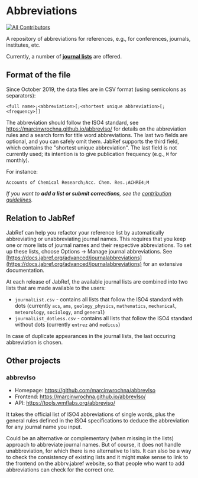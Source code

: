 # Abbreviations
<!-- ALL-CONTRIBUTORS-BADGE:START - Do not remove or modify this section -->
[![All Contributors](https://img.shields.io/badge/all_contributors-3-orange.svg?style=flat-square)](#contributors-)
<!-- ALL-CONTRIBUTORS-BADGE:END -->

A repository of abbreviations for references, e.g., for conferences, journals, institutes, etc.

Currently, a number of **[journal lists](journals/)** are offered.

## Format of the file

Since October 2019, the data files are in CSV format (using semicolons as separators):

 ```csv
<full name>;<abbreviation>[;<shortest unique abbreviation>[;<frequency>]]
```

The abbreviation should follow the ISO4 standard, see <https://marcinwrochna.github.io/abbrevIso/> for details on the abbreviation rules and a search form for title word abbreviations.
The last two fields are optional, and you can safely omit them.
JabRef supports the third field, which contains the "shortest unique abbreviation".
The last field is not currently used; its intention is to give publication frequency (e.g., `M` for monthly).

For instance:

```csv
Accounts of Chemical Research;Acc. Chem. Res.;ACHRE4;M
```

*If you want to **add a list or submit corrections**, see the [contribution guidelines](CONTRIBUTING.md).*

## Relation to JabRef

JabRef can help you refactor your reference list by automatically abbreviating or unabbreviating journal names.
This requires that you keep one or more lists of journal names and their respective abbreviations.
To set up these lists, choose Options -> Manage journal abbreviations.
See [https://docs.jabref.org/advanced/journalabbreviations](https://docs.jabref.org/advanced/journalabbreviations) for an extensive documentation.

At each release of JabRef, the available journal lists are combined into two lists that are made available to the users:

* ``journalList.csv`` - contains all lists that follow the ISO4 standard with dots (currently ``acs``, ``ams``, ``geology_physics``, ``mathematics``, ``mechanical``, ``meteorology``, ``sociology``, and ``general``)
* ``journalList_dotless.csv`` - contains all lists that follow the ISO4 standard without dots (currently ``entrez`` and ``medicus``)

In case of duplicate appearances in the journal lists, the last occuring abbreviation is chosen.

## Other projects

### abbrevIso

* Homepage: <https://github.com/marcinwrochna/abbrevIso>
* Frontend: <https://marcinwrochna.github.io/abbrevIso/>
* API: <https://tools.wmflabs.org/abbreviso/>

It takes the official list of ISO4 abbreviations of single words, plus the general rules defined in the ISO4 specifications to deduce the abbreviation for any journal name you input.

Could be an alternative or complementary (when missing in the lists) approach to abbreviate journal names. But of course, it does not handle unabbreviation, for which there is no alternative to lists. It can also be a way to check the consistency of existing lists and it might make sense to link to the frontend on the abbrv.jabref website, so that people who want to add abbreviations can check for the correct one.
